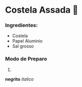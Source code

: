 # Costela Assada :ox:

### Ingredientes:

* Costela
* Papel Aluminio
* Sal grosso



### Modo de Preparo

1. 





**negrito** _italico_





